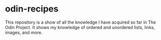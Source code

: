# odin-recipes

This repository is a show of all the knowledge I have acquired so far in The Odin Project. It shows my knowledge of ordered and unordered lists, links, images, and more.